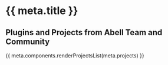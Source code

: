 # {{ meta.title }}

## Plugins and Projects from Abell Team and Community
{{ meta.components.renderProjectsList(meta.projects) }}

<br/>